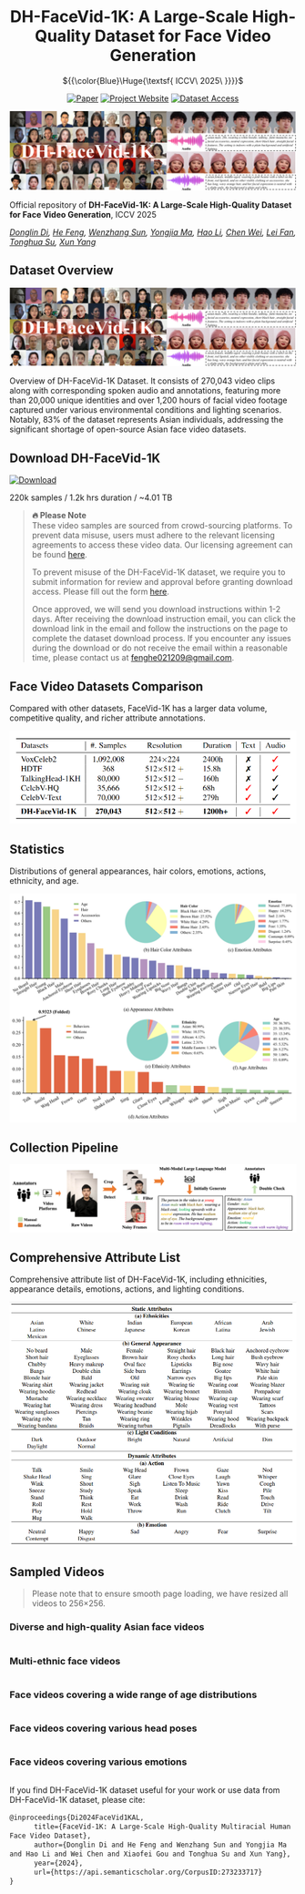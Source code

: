 

<div align="center">

# DH-FaceVid-1K: A Large-Scale High-Quality Dataset for Face Video Generation


${{\color{Blue}\Huge{\textsf{  ICCV\ 2025\ \}}}}\$


[![Paper](https://img.shields.io/badge/arXiv-Paper-b31b1b?logo=arxiv&logoColor=b31b1b)](https://arxiv.org/abs/2410.07151)
[![Project Website](https://img.shields.io/badge/Fast3R-Website-4CAF50?logo=googlechrome&logoColor=white)](https://dh-facevid-1k.github.io/DH-FaceVid-1K/)
[![Dataset Access](https://img.shields.io/badge/Gradio-Demo-orange?style=flat&logo=Gradio&logoColor=red)](https://docs.google.com/forms/d/e/1FAIpQLSd92kS6ZdAGLoN6DvYUVUDCo7R3Oe6GNVPjQn4sDBPJH7_2_A/viewform)

</div>

![Teaser Image](static\images\1.png)

Official repository of **​​DH-FaceVid-1K: A Large-Scale High-Quality Dataset for Face Video Generation**, ICCV 2025

*[Donglin Di](https://scholar.google.com/citations?hl=zh-CN&user=L8tcNioAAAAJ), [He Feng](https://github.com/fenghe12), [Wenzhang Sun](https://scholar.google.hk/citations?user=3-9aEOQAAAAJ&hl=zh-CN&oi=ao), [Yongjia Ma](https://scholar.google.hk/citations?user=BszRJxkAAAAJ&hl=zh-CN&oi=ao), [Hao Li](#), [Chen Wei](#), [Lei Fan](https://hellodfan.github.io/), [Tonghua Su](https://scholar.google.hk/citations?hl=zh-CN&user=67fxVzoAAAAJ), [Xun Yang](https://scholar.google.hk/citations?hl=zh-CN&user=ro8lzsUAAAAJ)*


## Dataset Overview

![Dataset Overview](figures/1.png)

Overview of DH-FaceVid-1K Dataset. It consists of 270,043 video clips along with corresponding spoken audio and annotations, featuring more than 20,000 unique identities and over 1,200 hours of facial video footage captured under various environmental conditions and lighting scenarios. Notably, 83% of the dataset represents Asian individuals, addressing the significant shortage of open-source Asian face video datasets.

## Download DH-FaceVid-1K

[![Download](https://img.shields.io/badge/Dataset-Apply_Access-blue)](https://forms.gle/vEyouWdS9CgcRFMt9)

220k samples / 1.2k hrs duration / ~4.01 TB

> **🔥 Please Note**  
> These video samples are sourced from crowd-sourcing platforms. To prevent data misuse, users must adhere to the relevant licensing agreements to access these video data. Our licensing agreement can be found [here](https://github.com/DH-FaceVid-1K/DH-FaceVid-1K/blob/main/LICENSE).  
> 
> To prevent misuse of the DH-FaceVid-1K dataset, we require you to submit information for review and approval before granting download access. Please fill out the form [here](https://forms.gle/vEyouWdS9CgcRFMt9).  
> 
> Once approved, we will send you download instructions within 1-2 days. After receiving the download instruction email, you can click the download link in the email and follow the instructions on the page to complete the dataset download process. If you encounter any issues during the download or do not receive the email within a reasonable time, please contact us at [fenghe021209@gmail.com](mailto:fenghe021209@gmail.com).

## Face Video Datasets Comparison

Compared with other datasets, FaceVid-1K has a larger data volume, competitive quality, and richer attribute annotations.

![Comparison](static/images/comparison.jpg)

## Statistics

Distributions of general appearances, hair colors, emotions, actions, ethnicity, and age.

![Statistics](static/images/figure4.jpg)

## Collection Pipeline

![Collection Pipeline](static/images/collect_pipe.png)

## Comprehensive Attribute List

Comprehensive attribute list of DH-FaceVid-1K, including ethnicities, appearance details, emotions, actions, and lighting conditions.

![Attributes](static/images/detail.png)

## Sampled Videos

> Please note that to ensure smooth page loading, we have resized all videos to 256×256.

### Diverse and high-quality Asian face videos

<div style="display: grid; grid-template-columns: repeat(auto-fill, minmax(256px, 1fr)); gap: 10px;">
  <!-- Asian videos would be embedded here -->
</div>

### Multi-ethnic face videos

<div style="display: grid; grid-template-columns: repeat(auto-fill, minmax(256px, 1fr)); gap: 10px;">
  <!-- Multi-ethnic videos would be embedded here -->
</div>

### Face videos covering a wide range of age distributions

<div style="display: grid; grid-template-columns: repeat(auto-fill, minmax(200px, 1fr)); gap: 10px;">
  <!-- Age distribution videos would be embedded here -->
</div>

### Face videos covering various head poses

<div style="display: grid; grid-template-columns: repeat(auto-fill, minmax(200px, 1fr)); gap: 10px;">
  <!-- Pose variation videos would be embedded here -->
</div>

### Face videos covering various emotions

<div style="display: grid; grid-template-columns: repeat(auto-fill, minmax(200px, 1fr)); gap: 10px;">
  <!-- Emotion videos would be embedded here -->
</div>

<!-- Human-centric generative models are becoming increas-
ingly popular, giving rise to various innovative tools and
applications, such as talking face videos conditioned on text
or audio prompts. The core of these capabilities lies in pow-
erful pretrained foundation models, trained on large-scale,
high-quality datasets. However, many advanced methods
rely on in-house data subject to various constraints, and
other current studies fail to generate high-resolution face
videos, which is mainly attributed to the significant lack of
large-scale, high-quality face video datasets. In this pa-
per, we introduce a human face video dataset, DH-FaceVid-
1K. Our collection spans 1200 hours in total, encompass-
ing 270,043 video samples from over 20,000 individuals.
Each sample includes corresponding speech audio, facial
keypoints, and text annotations. Compared to other pub-
licly available datasets, ours distinguishes itself through its
multi-ethnic coverage and high-quality comprehensive in-
dividual attributes. We establish multiple face video gen-
eration models supporting tasks such as text-to-video and
image-to-video generation. In addition, we develop com-
prehensive benchmarks to validate the scaling law when us-
ing different proportions of our dataset. Our primary aim is
to contribute a face video dataset, particularly addressing
the underrepresentation of Asian faces in existing curated
datasets and thereby enriching the global spectrum of face-
centric data and mitigating demographic biases. -->


If you find DH-FaceVid-1K dataset useful for your work or use data from DH-FaceVid-1K dataset, please cite:
```
@inproceedings{Di2024FaceVid1KAL,
      title={FaceVid-1K: A Large-Scale High-Quality Multiracial Human Face Video Dataset},
      author={Donglin Di and He Feng and Wenzhang Sun and Yongjia Ma and Hao Li and Wei Chen and Xiaofei Gou and Tonghua Su and Xun Yang},
      year={2024},
      url={https://api.semanticscholar.org/CorpusID:273233717}
}
```

<!-- # Website License
<a rel="license" href="http://creativecommons.org/licenses/by-sa/4.0/"><img alt="Creative Commons License" style="border-width:0" src="https://i.creativecommons.org/l/by-sa/4.0/88x31.png" /></a><br />This work is licensed under a <a rel="license" href="http://creativecommons.org/licenses/by-sa/4.0/">Creative Commons Attribution-ShareAlike 4.0 International License</a>. -->
